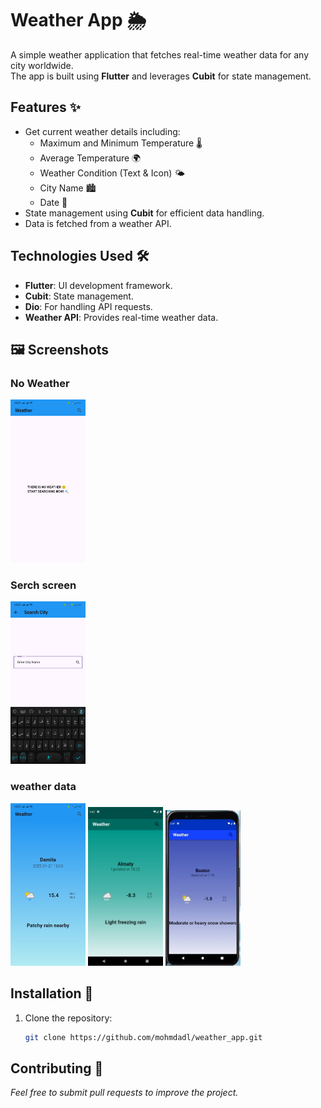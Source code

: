# Weather App 🌦️

A simple weather application that fetches real-time weather data for any city worldwide.  
The app is built using **Flutter** and leverages **Cubit** for state management.

## Features ✨

- Get current weather details including:
  - Maximum and Minimum Temperature 🌡️
  - Average Temperature 🌍
  - Weather Condition (Text & Icon) 🌤️
  - City Name 🏙️
  - Date 📅
- State management using **Cubit** for efficient data handling.
- Data is fetched from a weather API.

## Technologies Used 🛠️

- **Flutter**: UI development framework.
- **Cubit**: State management.
- **Dio**: For handling API requests.
- **Weather API**: Provides real-time weather data.

## 🖼️ Screenshots


### No Weather
<img src="sceenshots\noWeather.jpg" alt="HomeScreen Section" width="120"/> 


### Serch screen
<img src="sceenshots\searchScreen.jpg" alt="Colors Section" width="120"/> 


### weather data
<img src="sceenshots\weatherData.jpg" alt="Colors Section" width="120"/>
<img src="sceenshots\freazing rain.png" alt="Colors Section" width="120"/>
<img src="sceenshots\heavy snow -moderate .jpg" alt="Colors Section" width="120"/>


## Installation 🚀

1. Clone the repository:
   ```bash
   git clone https://github.com/mohmdadl/weather_app.git

## Contributing 🤝
*Feel free to submit pull requests to improve the project.*
